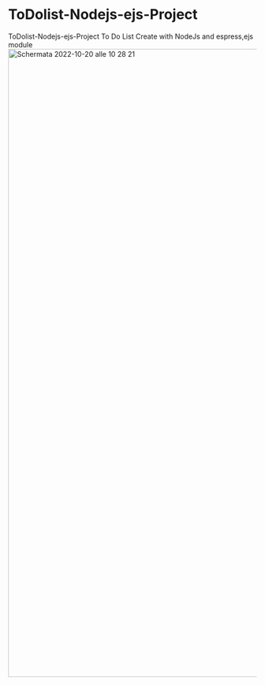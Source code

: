 # ToDolist-Nodejs-ejs-Project
ToDolist-Nodejs-ejs-Project
To Do List Create with NodeJs and espress,ejs module 
<img width="1275" alt="Schermata 2022-10-20 alle 10 28 21" src="https://user-images.githubusercontent.com/77202606/196897571-6fb743ac-a4c1-4757-ba48-c91c35907982.png">

